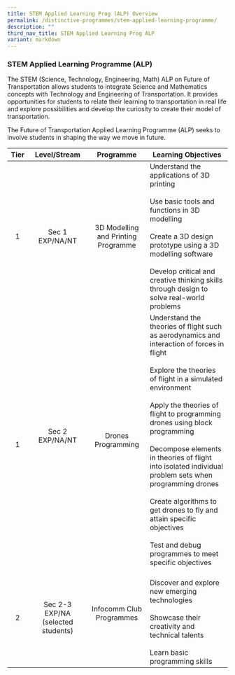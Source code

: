 ```yaml
---
title: STEM Applied Learning Prog (ALP) Overview
permalink: /distinctive-programmes/stem-applied-learning-programme/
description: ""
third_nav_title: STEM Applied Learning Prog ALP
variant: markdown
---
```

### STEM Applied Learning Programme (ALP)

The STEM&nbsp;(Science, Technology, Engineering, Math)&nbsp;ALP on Future of Transportation allows students to integrate Science and Mathematics concepts with Technology and Engineering of Transportation. It provides opportunities for students to relate their learning to transportation in real life and explore possibilities and develop the curiosity to create their model of transportation.

The Future of Transportation Applied Learning Programme (ALP) seeks to involve students in shaping the way we move in future.

| Tier | Level/Stream | Programme | Learning Objectives |
|:---:|:---:|:---:|---|
| 1 | Sec 1 EXP/NA/NT | 3D Modelling and Printing Programme| Understand the applications of 3D printing<br> <br>Use basic tools and functions in 3D modelling<br> <br>Create a 3D design prototype using a 3D modelling software<br> <br>Develop critical and creative thinking  skills through design to solve real-world problems |
| <br>1 | Sec 2 EXP/NA/NT<br><br> | Drones Programming<br> | Understand the theories of flight such as  aerodynamics and interaction of forces in flight<br> <br>Explore the theories of flight in a simulated environment<br> <br>Apply the theories of  flight to programming drones using block programming<br> <br>Decompose  elements in theories of flight into isolated individual problem sets when  programming drones<br> <br>Create  algorithms to get drones to fly and attain specific objectives<br> <br>Test and debug  programmes to meet specific objectives |
| 2 |Sec 2-3 EXP/NA (selected students) | Infocomm Club Programmes<br><br> | <br>Discover and explore new emerging technologies<br> <br>Showcase their creativity and technical talents<br> <br>Learn basic programming skills |